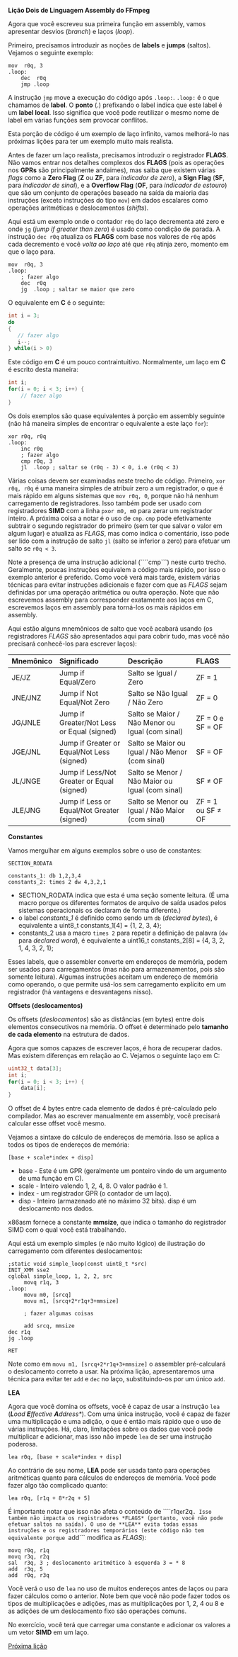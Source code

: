**Lição Dois de Linguagem Assembly do FFmpeg**

Agora que você escreveu sua primeira função em assembly, vamos apresentar desvios (*branch*) e laços (*loop*).

Primeiro, precisamos introduzir as noções de **labels** e **jumps** (saltos). Vejamos o seguinte exemplo:

```assembly
mov  r0q, 3
.loop:
    dec  r0q
    jmp .loop
```

A instrução `jmp` move a execução do código após `.loop:`. `.loop:` é o que chamamos de **label**. O **ponto** (.) prefixando o label indica que este label é um **label local**. Isso significa que você pode reutilizar o mesmo nome de label em várias funções sem provocar conflitos.

Esta porção de código é um exemplo de laço infinito, vamos melhorá-lo nas próximas lições para ter um exemplo muito mais realista.

Antes de fazer um laço realista, precisamos introduzir o registrador **FLAGS**. Não vamos entrar nos detalhes complexos dos **FLAGS** (pois as operações nos **GPRs** são principalmente andaimes), mas saiba que existem várias *flags* como a **Zero Flag** (**Z** ou **ZF**, para *indicador de zero*), a **Sign Flag** (**SF**, para *indicador de sinal*), e a **Overflow Flag** (**OF**, para *indicador de estouro*) que são um conjunto de operações baseado na saída da maioria das instruções (exceto instruções do tipo `mov`) em dados escalares como operações aritméticas e deslocamentos (*shifts*).

Aqui está um exemplo onde o contador `r0q` do laço decrementa até zero e onde `jg` (*jump if greater than zero*) é usado como condição de parada. A instrução `dec r0q` atualiza os **FLAGS** com base nos valores de `r0q` após cada decremento e você *volta ao laço* até que `r0q` atinja zero, momento em que o laço para.

```assembly
mov  r0q, 3
.loop:
    ; fazer algo
    dec  r0q
    jg  .loop ; saltar se maior que zero
```

O equivalente em **C** é o seguinte:

```c
int i = 3;
do
{
   // fazer algo
   i--;
} while(i > 0)
```

Este código em **C** é um pouco contraintuitivo. Normalmente, um laço em **C** é escrito desta maneira:

```c
int i;
for(i = 0; i < 3; i++) {
    // fazer algo
}
```

Os dois exemplos são quase equivalentes à porção em assembly seguinte (não há maneira simples de encontrar o equivalente a este laço ```for```):

```assembly
xor r0q, r0q
.loop:
    inc r0q
    ; fazer algo
    cmp r0q, 3
    jl  .loop ; saltar se (r0q - 3) < 0, i.e (r0q < 3)
```

Várias coisas devem ser examinadas neste trecho de código. Primeiro, ```xor r0q, r0q``` é uma maneira simples de atribuir zero a um registrador, o que é mais rápido em alguns sistemas que ```mov r0q, 0```, porque não há nenhum carregamento de registradores.
Isso também pode ser usado com registradores **SIMD** com a linha ```pxor m0, m0``` para zerar um registrador inteiro. A próxima coisa a notar é o uso de ```cmp```. ```cmp``` pode efetivamente subtrair o segundo registrador do primeiro (sem ter que salvar o valor em algum lugar) e atualiza as *FLAGS*, mas como indica o comentário, isso pode ser lido com a instrução de salto ```jl``` (salto se inferior a zero) para efetuar um salto se ```r0q < 3```.

Note a presença de uma instrução adicional (````cmp```) neste curto trecho. Geralmente, poucas instruções equivalem a código mais rápido, por isso o exemplo anterior é preferido. Como você verá mais tarde, existem várias técnicas para evitar instruções adicionais e fazer com que as *FLAGS* sejam definidas por uma operação aritmética ou outra operação. Note que não escrevemos assembly para corresponder exatamente aos laços em C, escrevemos laços em assembly para torná-los os mais rápidos em assembly.

Aqui estão alguns mnemônicos de salto que você acabará usando (os registradores *FLAGS* são apresentados aqui para cobrir tudo, mas você não precisará conhecê-los para escrever laços):

| Mnemônico | Significado | Descrição | FLAGS |
| :---- | :---- | :---- | :---- |
| JE/JZ | Jump if Equal/Zero | Salto se Igual / Zero | ZF = 1 |
| JNE/JNZ | Jump if Not Equal/Not Zero | Salto se Não Igual / Não Zero |  ZF = 0 |
| JG/JNLE | Jump if Greater/Not Less or Equal (signed) | Salto se Maior / Não Menor ou Igual (com sinal) |  ZF = 0 e SF = OF |
| JGE/JNL | Jump if Greater or Equal/Not Less (signed) | Salto se Maior ou Igual / Não Menor (com sinal) | SF = OF |
| JL/JNGE | Jump if Less/Not Greater or Equal (signed) | Salto se Menor / Não Maior ou Igual (com sinal) |  SF ≠ OF |
| JLE/JNG | Jump if Less or Equal/Not Greater (signed) | Salto se Menor ou Igual / Não Maior (com sinal) | ZF = 1 ou SF ≠ OF |

**Constantes**

Vamos mergulhar em alguns exemplos sobre o uso de constantes:

```assembly
SECTION_RODATA

constants_1: db 1,2,3,4
constants_2: times 2 dw 4,3,2,1
```

* SECTION_RODATA indica que esta é uma seção somente leitura. (É uma macro porque os diferentes formatos de arquivo de saída usados pelos sistemas operacionais os declaram de forma diferente.)
* o label *constants_1* é definido como sendo um ```db``` (*declared bytes*), é equivalente a uint8_t constants_1[4] = {1, 2, 3, 4};
* constants_2 usa a macro ```times 2``` para repetir a definição de palavra (```dw``` para *declared word*), é equivalente a uint16_t constants_2[8] = {4, 3, 2, 1, 4, 3, 2, 1};

Esses labels, que o assembler converte em endereços de memória, podem ser usados para carregamentos (mas não para armazenamentos, pois são somente leitura). Algumas instruções aceitam um endereço de memória como operando, o que permite usá-los sem carregamento explícito em um registrador (há vantagens e desvantagens nisso).

**Offsets (deslocamentos)**

Os offsets (*deslocamentos*) são as distâncias (em bytes) entre dois elementos consecutivos na memória. O offset é determinado pelo **tamanho de cada elemento** na estrutura de dados.

Agora que somos capazes de escrever laços, é hora de recuperar dados. Mas existem diferenças em relação ao C. Vejamos o seguinte laço em C:

```c
uint32_t data[3];
int i;
for(i = 0; i < 3; i++) {
    data[i];
}
```

O offset de 4 bytes entre cada elemento de dados é pré-calculado pelo compilador. Mas ao escrever manualmente em assembly, você precisará calcular esse offset você mesmo.

Vejamos a sintaxe do cálculo de endereços de memória. Isso se aplica a todos os tipos de endereços de memória:

```assembly
[base + scale*index + disp]
```

* base - Este é um GPR (geralmente um ponteiro vindo de um argumento de uma função em C).
* scale - Inteiro valendo 1, 2, 4, 8. O valor padrão é 1.
* index - um registrador GPR (o contador de um laço).
* disp - Inteiro (armazenado até no máximo 32 bits). disp é um deslocamento nos dados.

x86asm fornece a constante **mmsize**, que indica o tamanho do registrador SIMD com o qual você está trabalhando.

Aqui está um exemplo simples (e não muito lógico) de ilustração do carregamento com diferentes deslocamentos:

```assembly
;static void simple_loop(const uint8_t *src)
INIT_XMM sse2
cglobal simple_loop, 1, 2, 2, src
     movq r1q, 3
.loop:
     movu m0, [srcq]
     movu m1, [srcq+2*r1q+3+mmsize]

     ; fazer algumas coisas

     add srcq, mmsize
dec r1q
jg .loop

RET
```

Note como em ```movu m1, [srcq+2*r1q+3+mmsize]``` o assembler pré-calculará o deslocamento correto a usar. Na próxima lição, apresentaremos uma técnica para evitar ter ```add``` e ```dec``` no laço, substituindo-os por um único ```add```.

**LEA**

Agora que você domina os offsets, você é capaz de usar a instrução ```lea``` (_**L**oad **E**ffective **A**ddress*_). Com uma única instrução, você é capaz de fazer uma multiplicação e uma adição, o que é então mais rápido que o uso de várias instruções. Há, claro, limitações sobre os dados que você pode multiplicar e adicionar, mas isso não impede ```lea``` de ser uma instrução poderosa.

```assembly
lea r0q, [base + scale*index + disp]
```

Ao contrário de seu nome, **LEA** pode ser usada tanto para operações aritméticas quanto para cálculos de endereços de memória. Você pode fazer algo tão complicado quanto:

```assembly
lea r0q, [r1q + 8*r2q + 5]
```

É importante notar que isso não afeta o conteúdo de ````r1q``` e ```r2q```. Isso também não impacta os registradores *FLAGS* (portanto, você não pode efetuar saltos na saída). O uso de **LEA** evita todas essas instruções e os registradores temporários (este código não tem equivalente porque ```add``` modifica as *FLAGS*):

```assembly
movq r0q, r1q
movq r3q, r2q
sal  r3q, 3 ; deslocamento aritmético à esquerda 3 = * 8
add  r3q, 5
add  r0q, r3q
```

Você verá o uso de ```lea``` no uso de muitos endereços antes de laços ou para fazer cálculos como o anterior. Note bem que você não pode fazer todos os tipos de multiplicações e adições, mas as multiplicações por 1, 2, 4 ou 8 e as adições de um deslocamento fixo são operações comuns.

No exercício, você terá que carregar uma constante e adicionar os valores a um vetor **SIMD** em um laço.

[Próxima lição](../lesson_03/index.pt-br.md)